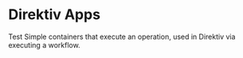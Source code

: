 # Direktiv Apps

Test
Simple containers that execute an operation, used in Direktiv via executing a workflow.
